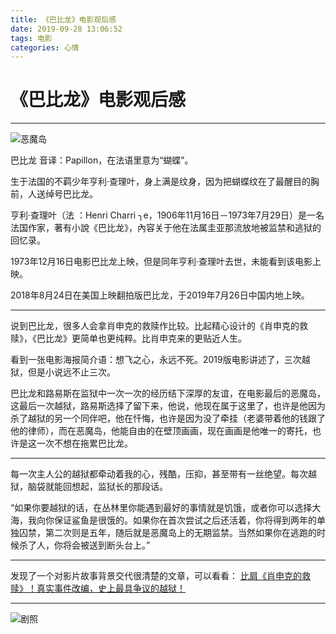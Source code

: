 ```yaml
---
title: 《巴比龙》电影观后感
date: 2019-09-28 13:06:52
tags: 电影
categories: 心情
---
```


# 《巴比龙》电影观后感
-------------------

![恶魔岛](/images/xinqing_babilong_01.jpg)

巴比龙 音译：Papillon，在法语里意为“蝴蝶”。

生于法国的不羁少年亨利·查理叶，身上满是纹身，因为把蝴蝶纹在了最醒目的胸前，人送绰号巴比龙。

亨利·查理叶（法 ：Henri Charri ╮e，1906年11月16日－1973年7月29日）是一名法国作家，著有小說《巴比龙》，內容关于他在法属圭亚那流放地被监禁和逃狱的回忆录。 

1973年12月16日电影巴比龙上映，但是同年亨利·查理叶去世，未能看到该电影上映。

2018年8月24日在美国上映翻拍版巴比龙，于2019年7月26日中国内地上映。

-------------------

说到巴比龙，很多人会拿肖申克的救赎作比较。比起精心设计的《肖申克的救赎》，《巴比龙》更简单也更纯粹。比肖申克来的更贴近人生。

看到一张电影海报简介语：想飞之心，永远不死。2019版电影讲述了，三次越狱，但是小说远不止三次。

巴比龙和路易斯在监狱中一次一次的经历结下深厚的友谊，在电影最后的恶魔岛，这最后一次越狱，路易斯选择了留下来，他说，他现在属于这里了，也许是他因为杀了越狱的另一个同伴吧，他在忏悔，也许是因为没了牵挂（老婆带着他的钱跟了他的律师），而在恶魔岛，他能自由的在壁顶画画，现在画画是他唯一的寄托，也许是这一次不想在拖累巴比龙。

------------------

每一次主人公的越狱都牵动着我的心，残酷，压抑，甚至带有一丝绝望。每次越狱，脑袋就能回想起，监狱长的那段话。

“如果你要越狱的话，在丛林里你能遇到最好的事情就是饥饿，或者你可以选择大海，我向你保证鲨鱼是很饿的。如果你在首次尝试之后还活着，你将得到两年的单独囚禁，第二次则是五年，随后就是恶魔岛上的无期监禁。当然如果你在逃跑的时候杀了人，你将会被送到断头台上。”

------------------
发现了一个对影片故事背景交代很清楚的文章，可以看看：
 [比肩《肖申克的救赎》！真实事件改编，史上最具争议的越狱！](http://www.sohu.com/a/274710667_424265)

------------------
![剧照](/images/xinqing_babilong_02.jpg)


